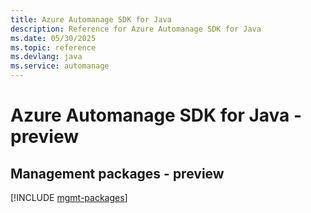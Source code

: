 ```yaml
---
title: Azure Automanage SDK for Java
description: Reference for Azure Automanage SDK for Java
ms.date: 05/30/2025
ms.topic: reference
ms.devlang: java
ms.service: automanage
---
```

# Azure Automanage SDK for Java - preview

## Management packages - preview
[!INCLUDE [mgmt-packages](automanage-mgmt-index.md)]